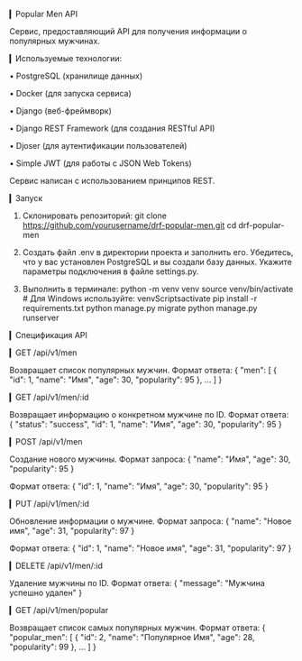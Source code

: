 ▎Popular Men API

Сервис, предоставляющий API для получения информации о популярных мужчинах.

▎Используемые технологии:

• PostgreSQL (хранилище данных)

• Docker (для запуска сервиса)

• Django (веб-фреймворк)

• Django REST Framework (для создания RESTful API)

• Djoser (для аутентификации пользователей)

• Simple JWT (для работы с JSON Web Tokens)

Сервис написан с использованием принципов REST.

▎Запуск

1. Склонировать репозиторий:
      git clone https://github.com/yourusername/drf-popular-men.git
   cd drf-popular-men
   

2. Создать файл .env в директории проекта и заполнить его. Убедитесь, что у вас установлен PostgreSQL и вы создали базу данных. Укажите параметры подключения в файле settings.py.

3. Выполнить в терминале:
      python -m venv venv
   source venv/bin/activate  # Для Windows используйте: venvScriptsactivate
   pip install -r requirements.txt
   python manage.py migrate
   python manage.py runserver
   

▎Спецификация API

▎GET /api/v1/men

Возвращает список популярных мужчин. Формат ответа:
{
    "men": [
        {
            "id": 1,
            "name": "Имя",
            "age": 30,
            "popularity": 95
        },
        ...
    ]
}


▎GET /api/v1/men/:id

Возвращает информацию о конкретном мужчине по ID. Формат ответа:
{
    "status": "success",
    "id": 1,
    "name": "Имя",
    "age": 30,
    "popularity": 95
}


▎POST /api/v1/men

Создание нового мужчины. Формат запроса:
{
    "name": "Имя",
    "age": 30,
    "popularity": 95
}

Формат ответа:
{
    "id": 1,
    "name": "Имя",
    "age": 30,
    "popularity": 95
}


▎PUT /api/v1/men/:id

Обновление информации о мужчине. Формат запроса:
{
    "name": "Новое имя",
    "age": 31,
    "popularity": 97
}

Формат ответа:
{
    "id": 1,
    "name": "Новое имя",
    "age": 31,
    "popularity": 97
}


▎DELETE /api/v1/men/:id

Удаление мужчины по ID. Формат ответа:
{
    "message": "Мужчина успешно удален"
}


▎GET /api/v1/men/popular

Возвращает список самых популярных мужчин. Формат ответа:
{
    "popular_men": [
        {
            "id": 2,
            "name": "Популярное Имя",
            "age": 28,
            "popularity": 99
        },
        ...
    ]
}